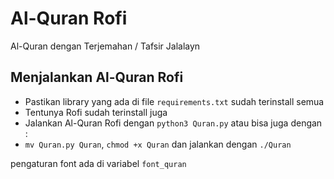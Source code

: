 # Al-Quran Rofi
Al-Quran dengan Terjemahan / Tafsir Jalalayn

## Menjalankan Al-Quran Rofi
- Pastikan library yang ada di file `requirements.txt` sudah terinstall semua
- Tentunya Rofi sudah terinstall juga
- Jalankan Al-Quran Rofi dengan `python3 Quran.py` atau bisa juga dengan :
- `mv Quran.py Quran`, `chmod +x Quran` dan jalankan dengan `./Quran`

pengaturan font ada di variabel `font_quran`
